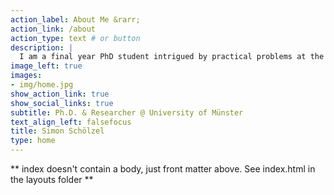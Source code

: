 ```yaml
---
action_label: About Me &rarr;
action_link: /about
action_type: text # or button 
description: |
  I am a final year PhD student intrigued by practical problems at the intersection of data science, machine learning, and accounting. As an educator, I try to empower others to discover and embrace the merits of data and AI. As a researcher, I explore how machine learning can inform managerial decision-making and help make complex phenomena measurable.
image_left: true
images:
- img/home.jpg
show_action_link: true
show_social_links: true
subtitle: Ph.D. & Researcher @ University of Münster
text_align_left: falsefocus
title: Simon Schölzel
type: home
---
```


** index doesn't contain a body, just front matter above.
See index.html in the layouts folder **
